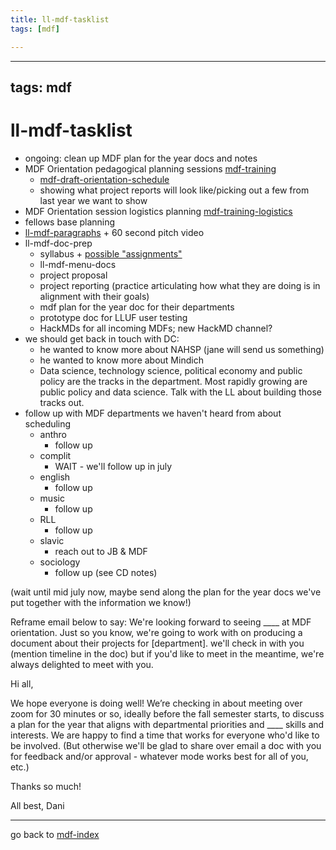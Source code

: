 ```yaml
---
title: ll-mdf-tasklist
tags: [mdf]

---
```


---
tags: mdf
---

# ll-mdf-tasklist
* ongoing: clean up MDF plan for the year docs and notes
* MDF Orientation pedagogical planning sessions [mdf-training](/YTQxfchrRSixpQ0dPuqZ-w)
    * [mdf-draft-orientation-schedule](https://hackmd.io/LJqMHJBKRzGut9bV8ZwWJA?view)
    * showing what project reports will look like/picking out a few from last year we want to show
* MDF Orientation session logistics planning [mdf-training-logistics](/2SU6oOz-R8esylk7ZGVRIQ)
* fellows base planning
* [ll-mdf-paragraphs](/UZd4H-ppRcS1xmzfgs0c5A) + 60 second pitch video
* ll-mdf-doc-prep
    * syllabus + [possible "assignments"](https://hackmd.io/dsYIwBrZRyCANwDuLeDirA)
    * ll-mdf-menu-docs
    * project proposal
    * project reporting (practice articulating how what they are doing is in alignment with their goals)
    * mdf plan for the year doc for their departments
    * prototype doc for LLUF user testing
    * HackMDs for all incoming MDFs; new HackMD channel?
* we should get back in touch with DC:
    * he wanted to know more about NAHSP (jane will send us something)
    * he wanted to know more about Mindich
    * Data science, technology science, political economy and public policy are the tracks in the department. Most rapidly growing are public policy and data science. Talk with the LL about building those tracks out.
* follow up with MDF departments we haven't heard from about scheduling
    * anthro
        * follow up
    * complit
        * WAIT - we'll follow up in july
    * english
        * follow up
    * music
        * follow up
    * RLL
        * follow up
    * slavic
        * reach out to JB & MDF
    * sociology
        * follow up (see CD notes)

(wait until mid july now, maybe send along the plan for the year docs we've put together with the information we know!)

Reframe email below to say: We're looking forward to seeing ____ at MDF orientation. Just so you know, we're going to work with  on producing a document about their projects for [department]. we'll check in with you (mention timeline in the doc) but if you'd like to meet in the meantime, we're always delighted to meet with you.

Hi all,

We hope everyone is doing well! We’re checking in about meeting over zoom for 30 minutes or so, ideally before the fall semester starts, to discuss a plan for the year that aligns with departmental priorities and ____ skills and interests. We are happy to find a time that works for everyone who'd like to be involved. (But otherwise we'll be glad to share over email a doc with you for feedback and/or approval - whatever mode works best for all of you, etc.)

Thanks so much!

All best,
Dani


---
go back to [mdf-index](/Yjasau-iQ8uOzgSHFOZg1Q)